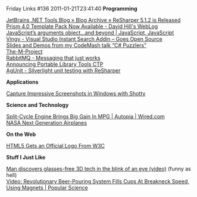 Friday Links #136
2011-01-21T23:41:40
**Programming**

[JetBrains .NET Tools Blog » Blog Archive » ReSharper 5.1.2 is Released](http://blogs.jetbrains.com/dotnet/2011/01/resharper-512-is-released/)   
[Prism 4.0 Template Pack Now Available - David Hill's WebLog ](http://blogs.msdn.com/b/dphill/archive/2011/01/16/prism-4-0-template-pack-now-available.aspx)   
[JavaScript’s arguments object…and beyond | JavaScript, JavaScript ](http://javascriptweblog.wordpress.com/2011/01/18/javascripts-arguments-object-and-beyond/?utm_source=feedburner&utm_medium=feed&utm_campaign=Feed%3A+JavascriptJavascript+%28JavaScript%2C+JavaScript%29)   
[Vingy - Visual Studio Instant Search Addin – Goes Open Source](http://amazedsaint.blogspot.com/2011/01/vingy-visual-studio-instant-search.html?utm_source=feedburner&utm_medium=feed&utm_campaign=Feed%3A+amazedsaint%2Farticles+%28.NET+Journal+%7C+C%23%2C+Silverlight%2C+ASP.NET%2C+WPF%2C+Windows+Phone+7%2C+VSX%2C+Design+Patterns%2C+Neural+Networks%29)   
[Slides and Demos from my CodeMash talk “C# Puzzlers”](http://billwagner.cloudapp.net/Home/Item/SlidesandDemosfrommyCodeMashtalkCPuzzlers?utm_source=feedburner&utm_medium=feed&utm_campaign=Feed%3A+billwagner+%28Bill+Blogs+in+C%23%29)   
[The-M-Project](http://www.the-m-project.org/)   
[RabbitMQ - Messaging that just works ](http://www.rabbitmq.com/)   
[Announcing Portable Library Tools CTP](http://blogs.msdn.com/b/bclteam/archive/2011/01/19/announcing-portable-library-tools-ctp-justin-van-patten.aspx)   
[AgUnit - Silverlight unit testing with ReSharper ](http://agunit.codeplex.com/)

**Applications**

[Capture Impressive Screenshots in Windows with Shotty](http://www.labnol.org/software/impressive-windows-screenshot/18506/)

**Science and Technology**

[Split-Cycle Engine Brings Big Gain In MPG | Autopia | Wired.com](http://www.wired.com/autopia/2011/01/split-cycle-engine-brings-big-gain-in-mpg/)   
[NASA Next Generation Airplanes ](http://www.ispyce.com/2011/01/nasa-next-generation-airplanes.html)   


**On the Web**

[HTML5 Gets an Official Logo From W3C ](http://mashable.com/2011/01/18/html5-gets-an-official-logo-from-w3c/?utm_source=feedburner&utm_medium=feed&utm_campaign=Feed%3A+Mashable+%28Mashable%29)

**Stuff I Just Like**

[Man discovers glasses-free 3D tech in the blink of an eye (video)](http://www.engadget.com/2011/01/15/man-discovers-glasses-free-3d-tech-in-the-blink-of-an-eye-video/) (funny as hell)   
[Video: Revolutionary Beer-Pouring System Fills Cups At Breakneck Speed, Using Magnets | Popular Science](http://www.popsci.com/technology/article/2011-01/video-magnetic-beer-pouring-system-fills-your-cup-bottom)
